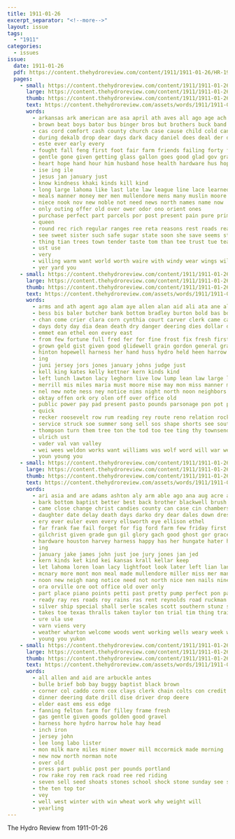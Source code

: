 ```yaml
---
title: 1911-01-26
excerpt_separator: "<!--more-->"
layout: issue
tags:
  - "1911"
categories:
  - issues
issue:
  date: 1911-01-26
  pdf: https://content.thehydroreview.com/content/1911/1911-01-26/HR-1911-01-26.pdf
  pages:
    - small: https://content.thehydroreview.com/content/1911/1911-01-26/small/HR-1911-01-26-01.jpg
      large: https://content.thehydroreview.com/content/1911/1911-01-26/large/HR-1911-01-26-01.jpg
      thumb: https://content.thehydroreview.com/content/1911/1911-01-26/thumbnails/HR-1911-01-26-01.jpg
      text: https://content.thehydroreview.com/assets/words/1911/1911-01-26/HR-1911-01-26-01.txt
      words:
        - arkansas ark american are asa april ath aves all ago age ach arr and arms
        - brown beat boys bator bus binger bros but brothers buck band brought better body barn buchanan best bears brings bin business burgman bowers born bliss been buy brilliant big bore brands
        - cas cord comfort cash county church case cause child cold can came caddo collins chim coats call carry corre corner candi collier chris clear christian cleo come cost cora care clint cue chair cook crook cappo
        - during dekalb drop dear days dark dacy daniel does deal der death duck day dearborn double dore dura down
        - este ever early every
        - fought fall feng first foot fair farm friends failing forty falls fresh flower famous few firm forth for fitzpatrick far frie fight from
        - gentle gone given getting glass gallon goes good glad gov gray ger going gord gaon goo green
        - heart hope hand hour him husband hose health hardware hus hopes how host heater heaven hydro home homa hold held harriet has homes head hard half had house her hot
        - ise ing ile
        - jesus jan january just
        - know kindness khaki kinds kill kind
        - long large lahoma like last late law league line lace learned look lue life light lay live low later lies little less lye laws love
        - meals manner money mer men mullendore mens many muslin moore mullen made morning must man morgan miss missouri memory market
        - niece nook nov new noble not need news north names name now
        - only outing offer old over ower odor ono orient ones
        - purchase perfect part parcels por post present pain pure primrose per point pleasure proven president peace public petet pretty poe pounds poo pea plenty
        - queen
        - round rec rich regular ranges ree reta reasons rest roads ready robert
        - see sweet sister such safe sugar state soon she save seems standard store sincere send show spring square suits scott small single sale special school second sack smoke start sorrow short shade span season ser salt secret suit springs sewing
        - thing tian trees town tender taste tom than tee trust tue team the them take then towns
        - ust use
        - very
        - willing warm want world worth waire with windy wear wings wily wheat wide work whip wish weeks wade well words wagoner white woods worthy weekly while wash was week waters will
        - yer yard you
    - small: https://content.thehydroreview.com/content/1911/1911-01-26/small/HR-1911-01-26-02.jpg
      large: https://content.thehydroreview.com/content/1911/1911-01-26/large/HR-1911-01-26-02.jpg
      thumb: https://content.thehydroreview.com/content/1911/1911-01-26/thumbnails/HR-1911-01-26-02.jpg
      text: https://content.thehydroreview.com/assets/words/1911/1911-01-26/HR-1911-01-26-02.txt
      words:
        - arms and ath agent ago alam aye allen alan aid ali ata ane all ama are
        - bess bis baler butcher bank bottom bradley burton bold bas boe bran brother brood broom business baby both buggy bridgeport but bert bay bal bobbe bell book bull brown band best beal
        - chan come crier clara corn cynthia court carver clerk came can credit county clemmie company cattle clyde cross collar call colony city clem caddo cash
        - days doty day dia dean death dry danger deering dies dollar daniels din deep driver
        - emmet ean ethel eon every east
        - from few fortune full fred fer for fine frost fix fresh first farm fost floor foor frome friday finley free
        - grown geld gist given good glidewell grain gordon general grab
        - hinton hopewell harness her hand huss hydro held heen harrow henke heal hie holding how horn home head hardware had horse honey hay hor house
        - ing
        - juni jersey jors jones january johns judge just
        - kell king kates kelly kettner kern kinds kind
        - left lunch lawton lacy leghorn live low lump lean law large lodge last let line lewis lue lor lar loose lahoma
        - merrill mis miles maria must moore mise may mon miss manner mower moment mention milk min mighty matter mcalester mill male magnus mills meal market mare mow morning mules
        - nel new note ness ney notice nims night north noon neighbors nish neck not
        - oktay offen ork ory olen off over office old
        - public power pay pad present pasto pounds parsonage pon pot pipes per pump place pastor
        - quick
        - recker roosevelt row rum reading rey route reno relation rock red rose russell
        - service struck soe summer song sell sos shape shorts see south sweet still siar short shoulders sindy sai stork subject set simmons stay sorrel she sled single school said sale sack sunday sees sip scott shoats sam sow surface state sash smooth stall surgeon sinn seed
        - thompson turn them tree ton the tod too tee ting thy townsend theys treas team thorburn tous title tor thing tooth tie take tell
        - ulrich ust
        - vader val van valley
        - wei wees weldon works want williams was wolf word will war welcome water waters white way wyatt wish western worlds with weight work weatherford wire west weekly
        - youn young you
    - small: https://content.thehydroreview.com/content/1911/1911-01-26/small/HR-1911-01-26-03.jpg
      large: https://content.thehydroreview.com/content/1911/1911-01-26/large/HR-1911-01-26-03.jpg
      thumb: https://content.thehydroreview.com/content/1911/1911-01-26/thumbnails/HR-1911-01-26-03.jpg
      text: https://content.thehydroreview.com/assets/words/1911/1911-01-26/HR-1911-01-26-03.txt
      words:
        - ari asia and are adams ashton aly arm able ago ana aug acre ames alfalfa acres all appleman
        - bark bottom baptist better best back brother blackwell brush blind bill boss bible born black bills barn been big bird butter bile baker both bros beal bear borrow bert business broom bank burkhalter blessing
        - came close change christ candies county can case cin chambers church cashier cotton corn come chester city call cedar car creek coats cen cattle cream cunningham cutter cash carnegie clear caller crawford
        - daughter date delay death days darko dry dear dales down dress don day does dinner
        - ery ever euler even every ellsworth eye ellison ethel
        - far frank fae fail forget for fig ford farm few friday first fresh farms found felton from friends
        - gilchrist given grade gun gil glory gach good ghost gor grace gone glad gage
        - hardware houston harvey harness happy has her hungate hater hard host home had hydro hens him held how hin heger horse house harry
        - ing
        - january jake james john just joe jury jones jan jed
        - kern kinds ket kind kei kansas krall kellar keep
        - let lahoma loren loan lacy lightfoot look later left lian land list live light
        - mcnary more mont mon meal made mullendore miller miss mer mand moulton meester mcalester mills money may mis march monday malsom miles mauldin mound mar mete medal man mule mille mountain much
        - noon new neigh nang notice need not north nice nen nails nine now nail night niece
        - ora orville ore oot office old over only
        - part place piano points petti past pretty pump perfect pon pack plenty pop poe pair price pope pet private per planter pull pay por
        - ready ray res roads roy rains ras rent reynolds road ruckman roark red range reno route
        - silver ship special shall serle scales scott southern stunz stock sack spring sled souri selling seat soon sin srp seed samon set stick saturday southall short sey sales sat school see sell sad sandy sun snyder sick say sunday sale smith sali stella sister she stalk step surplus save south
        - takes toe texas thralls taken taylor ton trial tim thing train top them tor the title treat trip thomas town
        - ure ula use
        - varn viens very
        - weather wharton welcome woods went working wells weary week white watch work will ware worth willie willis with weatherford welter weeks williams wife wire welch walker win wheat want while well warren was wish
        - young you yukon
    - small: https://content.thehydroreview.com/content/1911/1911-01-26/small/HR-1911-01-26-04.jpg
      large: https://content.thehydroreview.com/content/1911/1911-01-26/large/HR-1911-01-26-04.jpg
      thumb: https://content.thehydroreview.com/content/1911/1911-01-26/thumbnails/HR-1911-01-26-04.jpg
      text: https://content.thehydroreview.com/assets/words/1911/1911-01-26/HR-1911-01-26-04.txt
      words:
        - all allen and aid are arbuckle antes
        - bulle brief bob bay buggy baptist black brown
        - corner col caddo corn cox clays clerk chain colts con credit cash
        - dinner deering date drill dise driver drop deere
        - elder east ems ess edge
        - fanning felton farm for filley frame fresh
        - gas gentle given goods golden good gravel
        - harness hore hydro harrow hole hay head
        - inch iron
        - jersey john
        - lee long labo lister
        - mon milk mare miles miner mower mill mccormick made morning
        - new now north norman note
        - over old
        - press part public post per pounds portland
        - row rake roy rem rack road ree red riding
        - seven sell seed shoats stones school shock stone sunday see smooth sheller six soon sand single sale
        - the ten top tor
        - vey
        - well west winter with win wheat work why weight will
        - yearling
---
```


The Hydro Review from 1911-01-26

<!--more-->

